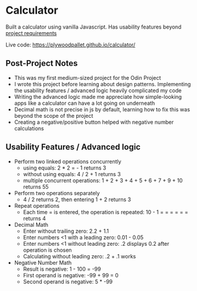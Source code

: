 # Calculator
Built a calculator using vanilla Javascript. Has usability features beyond [project requirements](https://www.theodinproject.com/lessons/foundations-calculator)

Live code: https://plywoodpallet.github.io/calculator/

## Post-Project Notes
- This was my first medium-sized project for the Odin Project
- I wrote this project before learning about design patterns. Implementing the usability features / advanced logic heavily complicated my code
- Writing the advanced logic made me appreciate how simple-looking apps like a calculator can have a lot going on underneath
- Decimal math is not precise in js by default, learning how to fix this was beyond the scope of the project
- Creating a negative/positive button helped with negative number calculations

## Usability Features / Advanced logic
- Perform two linked operations concurrently 
    - using equals: 2 * 2 = - 1 returns 3
    - without using equals: 4 / 2 + 1 returns 3 
    - multiple concurrent operations: 1 + 2 + 3 + 4 + 5 + 6 + 7 + 9 + 10 returns 55
- Perform two operations separately
    - 4 / 2 returns 2, then entering 1 + 2 returns 3
- Repeat operations
    - Each time = is entered, the operation is repeated: 10 - 1 = = = = = = returns 4
- Decimal Math
    - Enter without trailing zero: 2.2 + 1.1
    - Enter numbers <1 with a leading zero: 0.01 - 0.05
    - Enter numbers <1 without leading zero: .2 displays 0.2 after operation is chosen
    - Calculating without leading zero: .2 + .1 works
- Negative Number Math
    - Result is negative: 1 - 100 = -99
    - First operand is negative: -99 + 99 = 0
    - Second operand is negative: 5 * -99